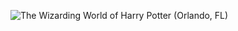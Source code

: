 ![The Wizarding World of Harry Potter (Orlando, FL)](http://laurenpepperman.com/2014/florida/photos/universal41.jpg)
